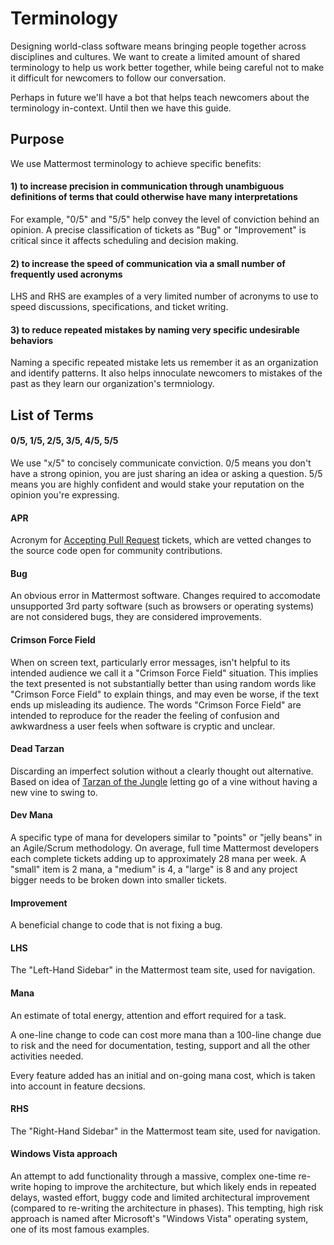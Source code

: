 # Terminology 

Designing world-class software means bringing people together across disciplines and cultures. We want to create a limited amount of shared terminology to help us work better together, while being careful not to make it difficult for newcomers to follow our conversation. 

Perhaps in future we'll have a bot that helps teach newcomers about the terminology in-context. Until then we have this guide. 

## Purpose

We use Mattermost terminology to achieve specific benefits: 

#### 1) to increase precision in communication through unambiguous definitions of terms that could otherwise have many interpretations

For example, "0/5" and "5/5" help convey the level of conviction behind an opinion. A precise classification of tickets as "Bug" or "Improvement" is critical since it affects scheduling and decision making. 

#### 2) to increase the speed of communication via a small number of frequently used acronyms 

LHS and RHS are examples of a very limited number of acronyms to use to speed discussions, specifications, and ticket writing. 

#### 3) to reduce repeated mistakes by naming very specific undesirable behaviors

Naming a specific repeated mistake lets us remember it as an organization and identify patterns. It also helps innoculate newcomers to mistakes of the past as they learn our organization's termniology. 

## List of Terms

#### 0/5, 1/5, 2/5, 3/5, 4/5, 5/5 

We use "x/5" to concisely communicate conviction. 0/5 means you don't have a strong opinion, you are just sharing an idea or asking a question. 5/5 means you are highly confident and would stake your reputation on the opinion you're expressing. 

#### APR

Acronym for [Accepting Pull Request](http://docs.mattermost.com/process/accepting-pull-request.html) tickets, which are vetted changes to the source code open for community contributions.  

#### Bug

An obvious error in Mattermost software. Changes required to accomodate unsupported 3rd party software (such as browsers or operating systems) are not considered bugs, they are considered improvements. 

#### Crimson Force Field

When on screen text, particularly error messages, isn't helpful to its intended audience we call it a "Crimson Force Field" situation. This implies the text presented is not substantially better than using random words like "Crimson Force Field" to explain things, and may even be worse, if the text ends up misleading its audience. The words "Crimson Force Field" are intended to reproduce for the reader the feeling of confusion and awkwardness a user feels when software is cryptic and unclear. 

#### Dead Tarzan 

Discarding an imperfect solution without a clearly thought out alternative. Based on idea of [Tarzan of the Jungle](https://en.wikipedia.org/wiki/Tarzan) letting go of a vine without having a new vine to swing to. 

#### Dev Mana

A specific type of mana for developers similar to "points" or "jelly beans" in an Agile/Scrum methodology. On average, full time Mattermost developers each complete tickets adding up to approximately 28 mana per week. A "small" item is 2 mana, a "medium" is 4, a "large" is 8 and any project bigger needs to be broken down into smaller tickets. 

#### Improvement 

A beneficial change to code that is not fixing a bug. 

#### LHS

The "Left-Hand Sidebar" in the Mattermost team site, used for navigation.

#### Mana

An estimate of total energy, attention and effort required for a task. 

A one-line change to code can cost more mana than a 100-line change due to risk and the need for documentation, testing, support and all the other activities needed. 

Every feature added has an initial and on-going mana cost, which is taken into account in feature decsions. 

#### RHS

The "Right-Hand Sidebar" in the Mattermost team site, used for navigation.

#### Windows Vista approach

An attempt to add functionality through a massive, complex one-time re-write hoping to improve the architecture, but which likely ends in repeated delays, wasted effort, buggy code and limited architectural improvement (compared to re-writing the architecture in phases). This tempting, high risk approach is named after Microsoft's "Windows Vista" operating system, one of its most famous examples.
